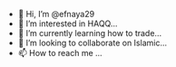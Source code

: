 - 👋 Hi, I’m @efnaya29
- 👀 I’m interested in HAQQ...
- 🌱 I’m currently learning how to trade...
- 💞️ I’m looking to collaborate on Islamic...
- 📫 How to reach me ...

<!---
efnaya29/efnaya29 is a ✨ special ✨ repository because its `README.md` (this file) appears on your GitHub profile.
You can click the Preview link to take a look at your changes.
--->
